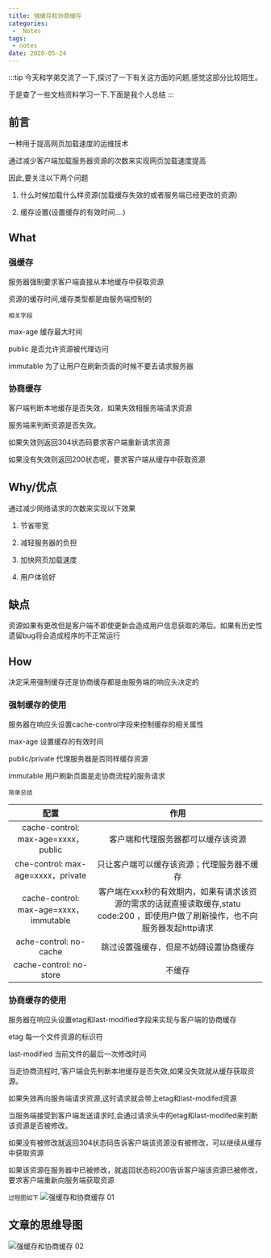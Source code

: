 ```yaml
---
title: 强缓存和协商缓存
categories:
 -  Notes
tags:
 - notes
date: 2020-05-24
---
```


:::tip
今天和学弟交流了一下,探讨了一下有关这方面的问题,感觉这部分比较陌生。

于是查了一些文档资料学习一下.下面是我个人总结
:::

<!-- more -->


## 前言

一种用于提高网页加载速度的运维技术

通过减少客户端加载服务器资源的次数来实现网页加载速度提高

因此,要关注以下两个问题

1. 什么时候加载什么样资源(加载缓存失效的或者服务端已经更改的资源)

2. 缓存设置(设置缓存的有效时间....)


## What

### 强缓存

服务器强制要求客户端直接从本地缓存中获取资源

资源的缓存时间,缓存类型都是由服务端控制的

`相关字段`

max-age 缓存最大时间

public		是否允许资源被代理访问

immutable 为了让用户在刷新页面的时候不要去请求服务器

### 协商缓存

客户端判断本地缓存是否失效，如果失效相服务端请求资源

服务端来判断资源是否失效。

如果失效则返回304状态码要求客户端重新请求资源

如果没有失效则返回200状态呢，要求客户端从缓存中获取资源

## Why/优点

通过减少网络请求的次数来实现以下效果

1. 节省带宽

2. 减轻服务器的负担

3. 加快网页加载速度

4. 用户体验好

## 缺点

资源如果有更改但是客户端不即使更新会造成用户信息获取的滞后。如果有历史性遗留bug将会造成程序的不正常运行


## How

决定采用强制缓存还是协商缓存都是由服务端的响应头决定的

### 强制缓存的使用

服务器在响应头设置cache-control字段来控制缓存的相关属性

max-age 设置缓存的有效时间

public/private 代理服务器是否同样缓存资源

immutable 用户刷新页面是走协商流程的服务请求

`简单总结`

|                  配置                  |                             作用                             |
| :------------------------------------: | :----------------------------------------------------------: |
|  cache-control: max-age=xxxx，public   |              客户端和代理服务器都可以缓存该资源              |
|   che-control: max-age=xxxx，private   |          只让客户端可以缓存该资源；代理服务器不缓存          |
| cache-control: max-age=xxxx，immutable | 客户端在xxx秒的有效期内，如果有请求该资源的需求的话就直接读取缓存,statu code:200 ，即使用户做了刷新操作，也不向服务器发起http请求 |
|         ache-control: no-cache         |            跳过设置强缓存，但是不妨碍设置协商缓存            |
|        cache-control: no-store         |                            不缓存                            |






### 协商缓存的使用

服务器在响应头设置etag和last-modified字段来实现与客户端的协商缓存

etag 每一个文件资源的标识符

last-modified 当前文件的最后一次修改时间
	

当走协商流程时,‘客户端会先判断本地缓存是否失效,如果没失效就从缓存获取资源。

如果失效再向服务端请求资源,这时请求就会带上etag和last-modifed资源

当服务端接受到客户端发送请求时,会通过请求头中的etag和last-modifed来判断该资源是否被修改。

如果没有被修改就返回304状态码告诉客户端该资源没有被修改，可以继续从缓存中获取资源

如果该资源在服务器中已被修改，就返回状态码200告诉客户端该资源已被修改，要求客户端重新向服务端获取资源

`过程图如下`
<img :src="$withBase('/Notes/强缓存和协商缓存 01.jpg')" alt="强缓存和协商缓存 01">

## 文章的思维导图
<img :src="$withBase('/Notes/强缓存和协商缓存 02.jpg')" alt="强缓存和协商缓存 02">
